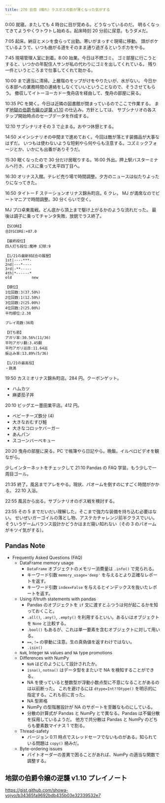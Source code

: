 ```yaml
---
title: 270 日目（晴れ）ラスボスの影が薄くなった気がする
---
```


0:00 就寝。またしても 4 時台に目が覚める。どうなっているのだ。
明るくなってきてようやくウトウトし始める。起床時刻 20 分前に尿意。もうダメだ。

7:05 起床。納豆とメシを食らって出勤。寒いがまっすぐ現場に移動。
頭がボケているようで、いつも曲がる道をそのまま通り過ぎるというポカをやる。

7:45 現場管理人室に到着。8:00 始業。今日は不燃ゴミ。
ゴミ部屋に行こうとすると、いつかの年配住人サンが私の代わりにゴミを出してくれている。
残り一件というところまで仕事してくれて助かる。

10:00 まで適当に清掃。上層階のモップがけをやりたいが、水がない。
今日から本部への業務時間の連絡をしなくていいということなので、そうさせてもらう。
撤収してイトーヨーカドー曳舟店を経由して、曳舟の部屋に戻る。

10:35 PC を開く。今日は近隣の図書館が閉まっているのでここで作業する。
まず[地獄の伯爵令嬢の逆襲 v1.10][bshf21a] の仕込み。方針としては、
サブシナリオの各ステップ開始時点のセーブデータを作成する。

12:10 サブシナリオその 3 で止まる。おやつ休憩とする。

14:50 メインシナリオの中間まで進めておく。今回は敵が落とす装備品が大事なはずだ。
いつもは使わないような短剣やら何やらも注意する。コズミックフォージとか、いかにも出番がありそうだ。

15:30 眠くなったので 30 分だけ居眠りする。16:00 外出。押上駅バスターミナルへ行き、バスに乗って太平四丁目へ。

16:30 オリナス入館。テレビ売り場で時間調整。夕方のニュースは似たりよったりになってきた。

16:50 タイトー F ステーションオリナス錦糸町店。6 クレ。
MJ が満席なのでビートマニアで時間調整。30 分くらいで空く。

MJ プロ卓東風戦。どん底から頂上まで駆け上がるかのような流れだった。
最後は調子に乗ってチャンタ失敗、放銃でラス終了。

```text
【SCORE】
合計SCORE:+87.0

【最終段位】
四人打ち段位:魔神 幻球:9

【1/21の最新8試合の履歴】
1st|----***-
2nd|---*----
3rd|-**-----
4th|*------*
old         new

【順位】
1位回数:3(37.50%)
2位回数:1(12.50%)
3位回数:2(25.00%)
4位回数:2(25.00%)
平均順位:2.38

プレイ局数:36局

【打ち筋】
アガリ率:30.56%(11/36)
平均アガリ翻:3.45翻
平均アガリ巡目:11.64巡
振込み率:13.89%(5/36)

【1/21の最高役】
・跳満
```

19:50 カスミオリナス錦糸町店。284 円。クーポンゲット。

* ハムカツ
* 麻婆茄子丼

20:10 ビッグエー墨田業平店。412 円。

* ベビーチーズ鉄分 (4)
* 大きなおむすび鮭
* 大きなコロッケバーガー
* あんパン
* スコーンバーベキュー

20:20 曳舟の部屋に戻る。PC で帳簿やら日記やら。晩飯。イルベロビデオを観ながら。

少しインターネットをチェックして 21:10 Pandas の FAQ 学習。もう少しで一周目ゴール。

21:35 終了。風呂までアレをやる。現状、パオームを倒すのにすごく時間がかかる。
22:10 入浴。

22:55 風呂から出る。サブシナリオのボス戦を検討する。

23:55 その 5 までだいだい理解した。そこまで強力な装備を持ち込む必要はない。
せいぜいガーゴイルの落とし物、アステカチャレンジ前半クラスでいい。
そういうゲームバランス設計かどうかはまだ窺い知れない（その 3 のパオームがキツイ気がする）。

## Pandas Note

* Frequently Asked Questions (FAQ)
  * DataFrame memory usage
    * `DataFrame` オブジェクトのメモリー消費量は `.info()` で見られる。
    * キーワード引数 `memory_usage='deep'` を与えるとより正確なレポートを返す。
    * キーワード引数 `index=False` を与えるとインデックスを抜いたレポートを返す。
  * Using if/truth statements with pandas
    * Pandas のオブジェクトを `if` 文に渡すとふつうは何が起こるかを知っておくこと。
    * `.all()`, `.any()`, `.empty()` を利用するといい。あるいはオブジェクトを `None` と比較する。
    * `.bool()` もあるが、これは単一要素を含むオブジェクトに対して用いる。
    * `==`, `!=` の挙動に注意。生の真偽値を返すわけではない。
    * `.isin()`
  * `NaN`, Integer `NA` values and `NA` type promotions
  * Differences with NumPy
    * `NaN` はどのようにして設計されたか。
    * `isna()`, `notna()` はデータ型をまたいで NA を検知することができる。
    * NA を使っていると整数型が浮動小数点型に不意になることがあるのは以前断った。
      これを避けるには `dtype=Int??Dtype()` を明示的に指定する。これも前に言った。
    * NA 型昇格
    * NumPy の型階層設計が NA のサポートを至難なものにしている。
    * 分散の計算式が Pandas と NumPy とで異なる。Pandas は不偏分散を採用しているようだ。
      他方で共分散は Pandas と NumPy のどちらも要素数マイナス 1 で割る。
  * Thread-safety
    * バージョン 0.11 時点でスレッドセーフでないものがある。知られている問題は `copy()` 絡みだ。
  * Byte-ordering issues
    * バイトオーダーの差異で困ることがあれば、NumPy の適当な関数で調整する。

## 地獄の伯爵令嬢の逆襲 v1.10 プレイノート

<https://gist.github.com/showa-yojyo/b34365fa9692bdb435b03e32339532e7>

[bshf21a]: https://www.freem.ne.jp/win/game/24805
